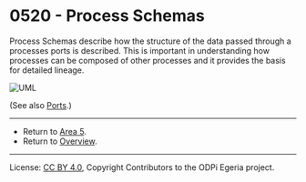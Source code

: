 <!-- SPDX-License-Identifier: CC-BY-4.0 -->
<!-- Copyright Contributors to the ODPi Egeria project. -->

# 0520 - Process Schemas

Process Schemas describe how the structure of the data passed
through a processes ports is described.  This is important
in understanding how processes can be composed of other processes
and it provides the basis for detailed lineage.

![UML](0520-Process-Schemas.png#pagewidth)

(See also [Ports](0217-Ports.md).)

---

* Return to [Area 5](Area-5-models.md).
* Return to [Overview](.).

----
License: [CC BY 4.0](https://creativecommons.org/licenses/by/4.0/),
Copyright Contributors to the ODPi Egeria project.